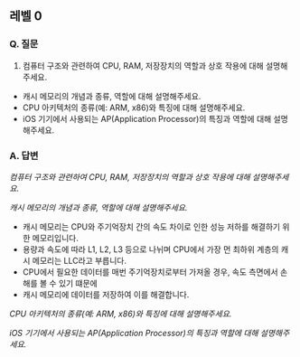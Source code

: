 ## 레벨 0

### Q. 질문
01. 컴퓨터 구조와 관련하여 CPU, RAM, 저장장치의 역할과 상호 작용에 대해 설명해주세요.
- 캐시 메모리의 개념과 종류, 역할에 대해 설명해주세요.
- CPU 아키텍처의 종류(예: ARM, x86)와 특징에 대해 설명해주세요.
- iOS 기기에서 사용되는 AP(Application Processor)의 특징과 역할에 대해 설명해주세요.

### A. 답변
*컴퓨터 구조와 관련하여 CPU, RAM, 저장장치의 역할과 상호 작용에 대해 설명해주세요.*


*캐시 메모리의 개념과 종류, 역할에 대해 설명해주세요.*
- 캐시 메모리는 CPU와 주기억장치 간의 속도 차이로 인한 성능 저하를 해결하기 위한 메모리입니다. 
- 용량과 속도에 따라 L1, L2, L3 등으로 나뉘며 CPU에서 가장 먼 최하위 계층의 캐시 메모리는 LLC라고 부릅니다.
- CPU에서 필요한 데이터를 매번 주기억장치로부터 가져올 경우, 속도 측면에서 손해를 볼 수 있기 떄문에 
- 캐시 메모리에 데이터를 저장하여 이를 해결합니다.

*CPU 아키텍처의 종류(예: ARM, x86)와 특징에 대해 설명해주세요.*


*iOS 기기에서 사용되는 AP(Application Processor)의 특징과 역할에 대해 설명해주세요.*

